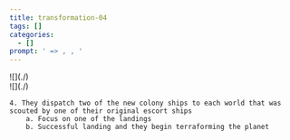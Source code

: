 ```yaml
---
title: transformation-04
tags: []
categories:
  - []
prompt: ' => , , '
---
```

<!-- more --><div class="embedded-image-left">![](./)</div><div class="embedded-image-right">![](./)</div>

	4. They dispatch two of the new colony ships to each world that was scouted by one of their original escort ships
		a. Focus on one of the landings
		b. Successful landing and they begin terraforming the planet